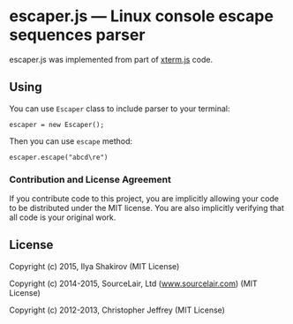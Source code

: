 # escaper.js — Linux console escape sequences parser

escaper.js was implemented from part of [xterm.js](https://github.com/sourcelair/xterm.js) code.

## Using

You can use `Escaper` class to include parser to your terminal:

```
escaper = new Escaper();
```
Then you can use `escape` method:
```
escaper.escape("abcd\re")
```

### Contribution and License Agreement

If you contribute code to this project, you are implicitly allowing your code to be distributed under the MIT license. You are also implicitly verifying that all code is your original work.

## License
Copyright (c) 2015, Ilya Shakirov (MIT License)

Copyright (c) 2014-2015, SourceLair, Ltd (www.sourcelair.com) (MIT License)

Copyright (c) 2012-2013, Christopher Jeffrey (MIT License)
